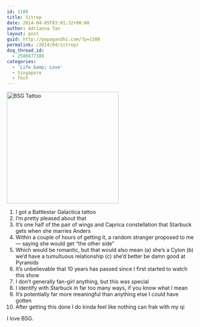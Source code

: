 ```yaml
---
id: 1108
title: Sitrep
date: 2014-04-05T03:01:32+00:00
author: Adrianna Tan
layout: post
guid: http://popagandhi.com/?p=1108
permalink: /2014/04/sitrep/
dsq_thread_id:
  - 2586677389
categories:
  - 'Life &amp; Love'
  - Singapore
  - Tech
---
```

<img class="size-medium wp-image-1109 alignnone" alt="BSG Tattoo" src="http://res.cloudinary.com/dmchbvarm/image/upload/h_300,w_300/v1456562723/1921897_10153979113645265_1759270386_n_lrhtxx.jpg" width="300" height="300" />

  1. I got a Battlestar Galactica tattoo
  2. I&#8217;m pretty pleased about that
  3. It&#8217;s one half of the pair of wings and Caprica constellation that Starbuck gets when she marries Anders
  4. Within a couple of hours of getting it, a random stranger proposed to me — saying she would get &#8220;the other side&#8221;
  5. Which would be romantic, but that would also mean (a) she&#8217;s a Cylon (b) we&#8217;d have a tumultuous relationship (c) she&#8217;d better be damn good at Pyramids
  6. It&#8217;s unbelievable that 10 years has passed since I first started to watch this show
  7. I don&#8217;t generally fan-girl anything, but this was special
  8. I identify with Starbuck in far too many ways, if you know what I mean
  9. It&#8217;s potentially far more meaningful than anything else I could have gotten
 10. After getting this done I do kinda feel like nothing can frak with my qi

I love BSG.